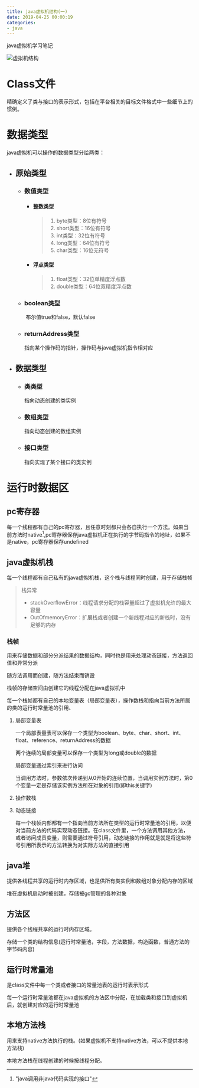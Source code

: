 ```yaml
---
title: java虚拟机结构(一)
date: 2019-04-25 00:00:19
categories: 
- java
---
```


java虚拟机学习笔记
<!-- more -->
![虚拟机结构](E:\inagnone.github.io\source\_posts\pic\1240.png "")

# Class文件

精确定义了类与接口的表示形式，包括在平台相关的目标文件格式中一些细节上的惯例。

# 数据类型

java虚拟机可以操作的数据类型分给两类：

* ## 原始类型

  * ### 数值类型

    * #### 整数类型

      > 1. byte类型：8位有符号
      > 2. short类型：16位有符号
      > 3. int类型：32位有符号
      > 4. long类型：64位有符号 
      > 5. char类型：16位无符号

    * #### 浮点类型

      >1. float类型：32位单精度浮点数
      >2. double类型：64位双精度浮点数

  * ### boolean类型

    ​	布尔值true和false，默认false

  * ### returnAddress类型

    指向某个操作码的指针，操作码与java虚拟机指令相对应

* ## 数据类型

  * ### 类类型

    指向动态创建的类实例

  * ### 数组类型

    指向动态创建的数组实例

  * ### 接口类型

    指向实现了某个接口的类实例

# 运行时数据区

## pc寄存器

每一个线程都有自己的pc寄存器，且任意时刻都只会各自执行一个方法。如果当前方法时native[^native],pc寄存器保存java虚拟机正在执行的字节码指令的地址，如果不是native，pc寄存器保存undefined

[^native]: "java调用非java代码实现的接口"

## java虚拟机栈

每一个线程都有自己私有的java虚拟机栈，这个栈与线程同时创建，用于存储栈帧

>栈异常
>
>* stackOverflowError：线程请求分配的栈容量超过了虚拟机允许的最大容量
>* OutOfmemoryError：扩展栈或者创建一个新线程对应的新栈时，没有足够的内存

### 栈帧

用来存储数据和部分分派结果的数据结构，同时也是用来处理动态链接，方法返回值和异常分派

随方法调用而创建，随方法结束而销毁

栈帧的存储空间由创建它的线程分配在java虚拟机中

每一个栈帧都有自己的本地变量表（局部变量表），操作数栈和指向当前方法所属的类的运行时常量池的引用、

1. 局部变量表

   一个局部表量表可以保存一个类型为boolean、byte、char、short、int、float、reference、returnAddress的数据

   两个连续的局部变量可以保存一个类型为long或double的数据

   局部变量通过索引来进行访问

   当调用方法时，参数依次传递到从0开始的连续位置，当调用实例方法时，第0个变量一定是存储该实例方法所在对象的引用(即this关键字)

2. 操作数栈

   

3. 动态链接

   每一个栈帧内部都有一个指向当前方法所在类型的运行时常量池的引用，以便对当前方法的代码实现动态链接。在class文件里，一个方法调用其他方法，或者访问成员变量，则需要通过符号引用，动态链接的作用就是就是将这些符号引用所表示的方法转换为对实际方法的直接引用

## java堆

提供各线程共享的运行时内存区域，也是供所有类实例和数组对象分配内存的区域

堆在虚拟机启动时被创建，存储被gc管理的各种对象

## 方法区

提供各个线程共享的运行时内存区域。

存储一个类的结构信息(运行时常量池，字段，方法数据，构造函数，普通方法的字节码内容)

## 运行时常量池

是class文件中每一个类或者接口的常量池表的运行时表示形式

每一个运行时常量池都在java虚拟机的方法区中分配，在加载类和接口到虚拟机后，就创建对应的运行时常量池

## 本地方法栈

用来支持native方法执行的栈。(如果虚拟机不支持native方法，可以不提供本地方法栈)

本地方法栈在线程创建的时候按线程分配。





